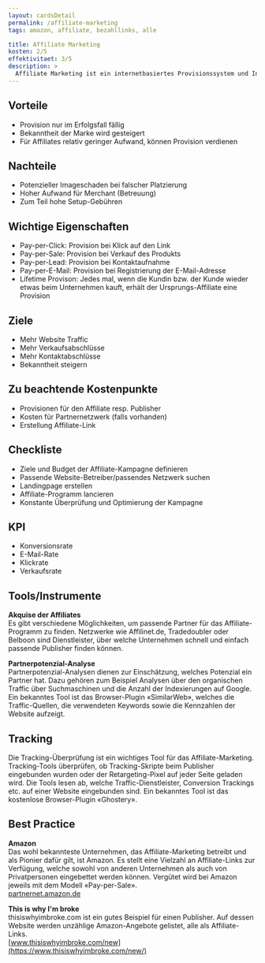 ```yaml
---
layout: cardsDetail
permalink: /affiliate-marketing
tags: amazon, affiliate, bezahllinks, alle

title: Affiliate Marketing
kosten: 2/5
effektivitaet: 3/5
description: >
  Affiliate Marketing ist ein internetbasiertes Provisionssystem und Instrument des Performance Marketings, bei dem ein Publisher (auch Affiliate genannt) Werbemittel eines Advertisers (auch Merchant genannt) auf seiner Website integriert und vom Advertiser erfolgsbasiert dafür vergütet wird. Affiliates veröffentlichen den Link auf ihrer Website. Die potenziellen Kundinnen und Kunden klicken ihn an und gelangen so zur gewünschten Seite. Wichtig dabei ist, dass die Vergütung nur im Erfolgsfall erfolgt. Es gibt unterschiedliche Vergütungsmodelle, die unter «Wichtige Eigenschaften» erläutert werden.
---
```


## Vorteile

- Provision nur im Erfolgsfall fällig
- Bekanntheit der Marke wird gesteigert
- Für Affiliates relativ geringer Aufwand, können Provision verdienen

## Nachteile

- Potenzieller Imageschaden bei falscher Platzierung
- Hoher Aufwand für Merchant (Betreuung)
- Zum Teil hohe Setup-Gebühren

## Wichtige Eigenschaften

- Pay-per-Click: Provision bei Klick auf den Link
- Pay-per-Sale: Provision bei Verkauf des Produkts
- Pay-per-Lead: Provision bei Kontaktaufnahme
- Pay-per-E-Mail: Provision bei Registrierung der E-Mail-Adresse
- Lifetime Provison: Jedes mal, wenn die Kundin bzw. der Kunde wieder etwas beim Unternehmen kauft, erhält der Ursprungs-Affiliate eine Provision

## Ziele

- Mehr Website Traffic
- Mehr Verkaufsabschlüsse
- Mehr Kontaktabschlüsse
- Bekanntheit steigern

## Zu beachtende Kostenpunkte

- Provisionen für den Affiliate resp. Publisher
- Kosten für Partnernetzwerk (falls vorhanden)
- Erstellung Affiliate-Link

## Checkliste

- Ziele und Budget der Affiliate-Kampagne definieren
- Passende Website-Betreiber/passendes Netzwerk suchen
- Landingpage erstellen
- Affiliate-Programm lancieren
- Konstante Überprüfung und Optimierung der Kampagne

## KPI

- Konversionsrate
- E-Mail-Rate
- Klickrate
- Verkaufsrate

## Tools/Instrumente

**Akquise der Affiliates**  
Es gibt verschiedene Möglichkeiten, um passende Partner für das Affiliate-Programm zu finden. Netzwerke wie Affilinet.de, Tradedoubler oder Belboon sind Dienstleister, über welche Unternehmen schnell und einfach passende Publisher finden können.

**Partnerpotenzial-Analyse**  
Partnerpotenzial-Analysen dienen zur Einschätzung, welches Potenzial ein Partner hat. Dazu gehören zum Beispiel Analysen über den organischen Traffic über Suchmaschinen und die Anzahl der Indexierungen auf Google. Ein bekanntes Tool ist das Browser-Plugin «SimilarWeb», welches die Traffic-Quellen, die verwendeten Keywords sowie die Kennzahlen der Website aufzeigt.

## Tracking

Die Tracking-Überprüfung ist ein wichtiges Tool für das Affiliate-Marketing. Tracking-Tools überprüfen, ob Tracking-Skripte beim Publisher eingebunden wurden oder der Retargeting-Pixel auf jeder Seite geladen wird. Die Tools lesen ab, welche Traffic-Dienstleister, Conversion Trackings etc. auf einer Website eingebunden sind. Ein bekanntes Tool ist das kostenlose Browser-Plugin «Ghostery».

## Best Practice

**Amazon**  
Das wohl bekannteste Unternehmen, das Affiliate-Marketing betreibt und als Pionier dafür gilt, ist Amazon. Es stellt eine Vielzahl an Affiliate-Links zur Verfügung, welche sowohl von anderen Unternehmen als auch von Privatpersonen eingebettet werden können. Vergütet wird bei Amazon jeweils mit dem Modell «Pay-per-Sale».  
[partnernet.amazon.de](https://partnernet.amazon.de/)

**This is why I'm broke**  
thisiswhyimbroke.com ist ein gutes Beispiel für einen Publisher. Auf dessen Website werden unzählige Amazon-Angebote gelistet, alle als Affiliate-Links.  
[www.thisiswhyimbroke.com/new](https://www.thisiswhyimbroke.com/new/)
